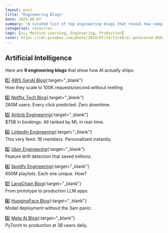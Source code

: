 ```yaml
---
layout: post
title: "Engineering Blogs"
date: 2025-09-07
summary: "A curated list of top engineering blogs that reveal how companies like Netflix, Airbnb, Uber, Spotify, Meta, and more ship into production at massive scale."
categories: resources
tags: [ai, Machine Learning, Engineering, Production]
cover: https://cdn.pixabay.com/photo/2024/07/14/13/46/ai-generated-8894581_1280.jpg
---
```


## Artificial Intelligence

Here are **9 engineering blogs** that show how AI actually ships:

1️⃣ [AWS GenAI Blog](https://aws.amazon.com/blogs/machine-learning/category/artificial-intelligence/generative-ai/){:target="\_blank"}  
How they scale to 100K requests/second without melting

2️⃣ [Netflix Tech Blog](https://netflixtechblog.com/search?q=AI){:target="\_blank"}  
260M users. Every click predicted. Zero downtime.

3️⃣ [Airbnb Engineering](https://medium.com/airbnb-engineering){:target="\_blank"}  
$75B in bookings. All ranked by ML in real-time.

4️⃣ [LinkedIn Engineering](https://www.linkedin.com/blog/engineering/generative-ai){:target="\_blank"}  
This very feed. 1B members. Personalized instantly.

5️⃣ [Uber Engineering](https://www.uber.com/en-IN/blog/data/){:target="\_blank"}  
Feature drift detection that saved millions.

6️⃣ [Spotify Engineering](https://engineering.atspotify.com/?c=maching-learning){:target="\_blank"}  
600M playlists. Each one unique. How?

7️⃣ [LangChain Blog](https://blog.langchain.com/){:target="\_blank"}  
From prototype to production LLM apps.

8️⃣ [HuggingFace Blog](https://huggingface.co/blog){:target="\_blank"}  
Model deployment without the 3am panic.

9️⃣ [Meta AI Blog](https://ai.meta.com/blog/){:target="\_blank"}  
PyTorch to production at 3B users daily.

